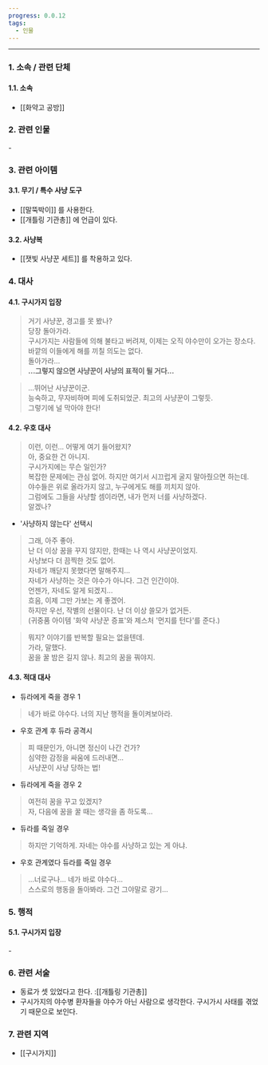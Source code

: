 ```yaml
---
progress: 0.0.12
tags:
  - 인물
---
```

---
### 1. 소속 / 관련 단체
#### 1.1. 소속
- [[화약고 공방]]
### 2. 관련 인물
\-
### 3. 관련 아이템
#### 3.1. 무기 / 특수 사냥 도구
- [[말뚝박이]] 를 사용한다.
- [[개틀링 기관총]] 에 언급이 있다.
#### 3.2. 사냥복 
- [[잿빛 사냥꾼 세트]] 를 착용하고 있다.
### 4. 대사
#### 4.1. 구시가지 입장
> 거기 사냥꾼, 경고를 못 봤나?  
당장 돌아가라.  
구시가지는 사람들에 의해 불타고 버려져, 이제는 오직 야수만이 오가는 장소다.  
바깥의 이들에게 해를 끼칠 의도는 없다.  
돌아가라...  
**...그렇지 않으면 사냥꾼이 사냥의 표적이 될 거다...**

>...뛰어난 사냥꾼이군.  
능숙하고, 무자비하며 피에 도취되었군. 최고의 사냥꾼이 그렇듯.  
그렇기에 널 막아야 한다!

#### 4.2. 우호 대사
> 이런, 이런... 어떻게 여기 들어왔지?  
아, 중요한 건 아니지.  
구시가지에는 무슨 일인가?  
복잡한 문제에는 관심 없어. 하지만 여기서 시끄럽게 굴지 말아줬으면 하는데.  
야수들은 위로 올라가지 않고, 누구에게도 해를 끼치지 않아.  
그럼에도 그들을 사냥할 셈이라면, 내가 먼저 너를 사냥하겠다.  
알겠나?

- '사냥하지 않는다' 선택시
>그래, 아주 좋아.  
난 더 이상 꿈을 꾸지 않지만, 한때는 나 역시 사냥꾼이었지.  
사냥보다 더 끔찍한 것도 없어.  
자네가 깨닫지 못했다면 말해주지...  
자네가 사냥하는 것은 야수가 아니다. 그건 인간이야.  
언젠가, 자네도 알게 되겠지...  
흐음, 이제 그만 가보는 게 좋겠어.  
하지만 우선, 작별의 선물이다. 난 더 이상 쓸모가 없거든.  
(귀중품 아이템 '화약 사냥꾼 증표'와 제스처 '먼지를 턴다'를 준다.)

>뭐지? 이야기를 반복할 필요는 없을텐데.  
가라, 말했다.  
꿈을 꿀 밤은 길지 않나. 최고의 꿈을 꿔야지.

#### 4.3. 적대 대사
- 듀라에게 죽을 경우 1
> 네가 바로 야수다. 너의 지난 행적을 돌이켜보아라.

- 우호 관계 후 듀라 공격시
>피 때문인가, 아니면 정신이 나간 건가?  
심약한 감정을 싸움에 드러내면...  
사냥꾼이 사냥 당하는 법!

- 듀라에게 죽을 경우 2
>여전히 꿈을 꾸고 있겠지?  
자, 다음에 꿈을 꿀 때는 생각을 좀 하도록...

- 듀라를 죽일 경우
>하지만 기억하게. 자네는 야수를 사냥하고 있는 게 아냐.

- 우호 관계였다 듀라를 죽일 경우
>...너로구나... 네가 바로 야수다...  
스스로의 행동을 돌아봐라. 그건 그야말로 광기...



### 5. 행적
#### 5.1. 구시가지 입장
\-
### 6. 관련 서술
- 동료가 셋 있었다고 한다. :[[개틀링 기관총]]
- 구시가지의 야수병 환자들을 야수가 아닌 사람으로 생각한다. 구시가시 사태를 겪었기 때문으로 보인다.
### 7. 관련 지역
- [[구시가지]]